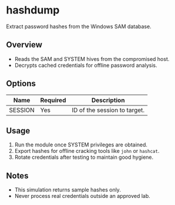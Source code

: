 # hashdump

Extract password hashes from the Windows SAM database.

## Overview
- Reads the SAM and SYSTEM hives from the compromised host.
- Decrypts cached credentials for offline password analysis.

## Options

| Name | Required | Description |
| ---- | -------- | ----------- |
| SESSION | Yes | ID of the session to target. |

## Usage
1. Run the module once SYSTEM privileges are obtained.
2. Export hashes for offline cracking tools like `john` or `hashcat`.
3. Rotate credentials after testing to maintain good hygiene.

## Notes
- This simulation returns sample hashes only.
- Never process real credentials outside an approved lab.
